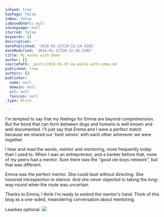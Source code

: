 ```yaml
---
inFeed: true
hasPage: false
inNav: false
isBasedOnUrl: null
inLanguage: null
starred: false
keywords: []
description: ''
datePublished: '2016-01-21T20:22:24.410Z'
dateModified: '2016-01-21T20:22:20.520Z'
title: My walks with Emma
author: []
sourcePath: _posts/2016-01-07-my-walks-with-emma.md
published: true
authors: []
publisher:
  name: null
  domain: null
  url: null
  favicon: null
_type: Blurb

---
```

I'm tempted to say that my feelings for Emma are beyond comprehension. But the bond that can form between dogs and humans is well known and well documented. I'll just say that Emma and I were a perfect match because we shared our 'best selves' with each other whenever we were together.

I hear and read the words, mentor and mentoring, more frequently today than I used to. When I was an entrepreneur, and a banker before that, none of my peers had a mentor. Sure there was the "good ole boys network", but that was different. 

Emma was the perfect mentor. She could lead without directing. She honored introspection in silence. And she never objected to taking the long-way-round when the route was uncertain.

Thanks to Emma, I think I'm ready to extend the mentor's hand. Think of this blog as a one-sided, meandering conversation about mentoring. 

Leashes optional.
![](https://the-grid-user-content.s3-us-west-2.amazonaws.com/61d85b4d-0ed5-4921-8a35-bfd49bca74ba.jpg)